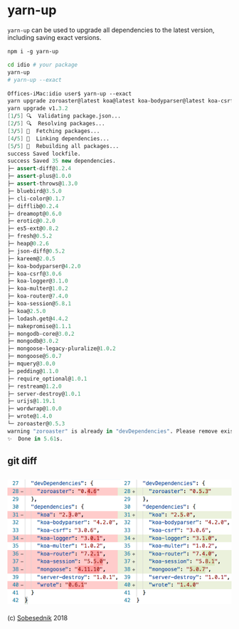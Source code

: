 # yarn-up

`yarn-up` can be used to upgrade all dependencies to the latest version,
including saving exact versions.

```
npm i -g yarn-up
```

```sh
cd idio # your package
yarn-up
# yarn-up --exact
```

```fs
Offices-iMac:idio user$ yarn-up --exact
yarn upgrade zoroaster@latest koa@latest koa-bodyparser@latest koa-csrf@latest koa-logger@latest koa-multer@latest koa-router@latest koa-session@latest mongoose@latest server-destroy@latest wrote@latest --exact
yarn upgrade v1.3.2
[1/5] 🔍  Validating package.json...
[2/5] 🔍  Resolving packages...
[3/5] 🚚  Fetching packages...
[4/5] 🔗  Linking dependencies...
[5/5] 📃  Rebuilding all packages...
success Saved lockfile.
success Saved 35 new dependencies.
├─ assert-diff@1.2.4
├─ assert-plus@1.0.0
├─ assert-throws@1.3.0
├─ bluebird@3.5.0
├─ cli-color@0.1.7
├─ difflib@0.2.4
├─ dreamopt@0.6.0
├─ erotic@0.2.0
├─ es5-ext@0.8.2
├─ fresh@0.5.2
├─ heap@0.2.6
├─ json-diff@0.5.2
├─ kareem@2.0.5
├─ koa-bodyparser@4.2.0
├─ koa-csrf@3.0.6
├─ koa-logger@3.1.0
├─ koa-multer@1.0.2
├─ koa-router@7.4.0
├─ koa-session@5.8.1
├─ koa@2.5.0
├─ lodash.get@4.4.2
├─ makepromise@1.1.1
├─ mongodb-core@3.0.2
├─ mongodb@3.0.2
├─ mongoose-legacy-pluralize@1.0.2
├─ mongoose@5.0.7
├─ mquery@3.0.0
├─ pedding@1.1.0
├─ require_optional@1.0.1
├─ restream@1.2.0
├─ server-destroy@1.0.1
├─ urijs@1.19.1
├─ wordwrap@1.0.0
├─ wrote@1.4.0
└─ zoroaster@0.5.3
warning "zoroaster" is already in "devDependencies". Please remove existing entry first before adding itto "dependencies".
✨  Done in 5.61s.
```

## git diff

![git diff](./illustration.png)
---

(c) [Sobesednik][1] 2018

[1]: https://mnpjs.org/yarn-up
